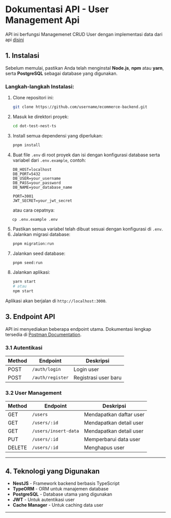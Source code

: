 # Dokumentasi API - User Management Api

API ini berfungsi Managemenet CRUD User dengan implementasi data dari api [disini](https://jsonplaceholder.typicode.com)

## 1. Instalasi

Sebelum memulai, pastikan Anda telah menginstal **Node.js**, **npm** atau **yarn**, serta **PostgreSQL** sebagai database yang digunakan.

### Langkah-langkah Instalasi:

1. Clone repositori ini:
   ```bash
   git clone https://github.com/username/ecommerce-backend.git
   ```
2. Masuk ke direktori proyek:
   ```bash
   cd dot-test-nest-ts
   ```
3. Install semua dependensi yang diperlukan:
   ```bash
   pnpm install
   ```
4. Buat file `.env` di root proyek dan isi dengan konfigurasi database serta variabel dari `.env.example`, contoh:
   ```plaintext
   DB_HOST=localhost
   DB_PORT=5432
   DB_USER=your_username
   DB_PASS=your_password
   DB_NAME=your_database_name
   
   PORT=3001
   JWT_SECRET=your_jwt_secret
   ```
   atau cara cepatnya: 
```plaintext
   cp .env.example .env
   ```
5. Pastikan semua variabel telah dibuat sesuai dengan konfigurasi di `.env`.
6. Jalankan migrasi database:
   ```bash
   pnpm migration:run
   ```
6. Jalankan seed database:
   ```bash
   pnpm seed:run
   ```
7. Jalankan aplikasi:
   ```bash
   yarn start
   # atau
   npm start
   ```

Aplikasi akan berjalan di `http://localhost:3000`.

## 3. Endpoint API

API ini menyediakan beberapa endpoint utama. Dokumentasi lengkap tersedia di [Postman Documentation](https://documenter.getpostman.com/view/29492816/2s9YsGhYfA).

### 3.1 Autentikasi

| Method | Endpoint       | Deskripsi                  |
|--------|--------------|----------------------------|
| POST   | `/auth/login` | Login user                 |
| POST   | `/auth/register` | Registrasi user baru       |

### 3.2 User Management

| Method | Endpoint             | Deskripsi                    |
|--------|----------------------|------------------------------|
| GET    | `/users`             | Mendapatkan daftar user      |
| GET    | `/users/:id`         | Mendapatkan detail user      |
| GET    | `/users/insert-data` | Mendapatkan detail user      |
| PUT    | `/users/:id`         | Memperbarui data user       |
| DELETE | `/users/:id`         | Menghapus user              |

---

## 4. Teknologi yang Digunakan

- **NestJS** - Framework backend berbasis TypeScript
- **TypeORM** - ORM untuk manajemen database
- **PostgreSQL** - Database utama yang digunakan
- **JWT** - Untuk autentikasi user
- **Cache Manager** - Untuk caching data user

---